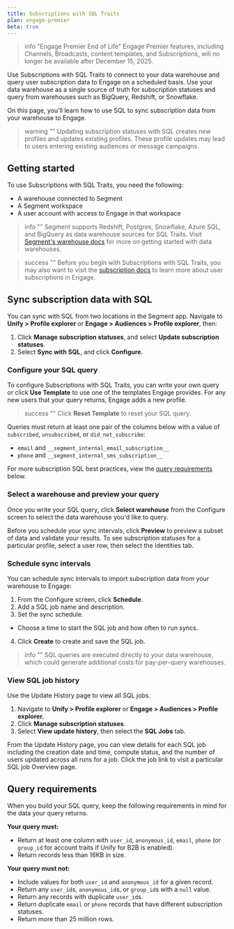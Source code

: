 ```yaml
---
title: Subscriptions with SQL Traits
plan: engage-premier
beta: true
---
```

> info "Engage Premier End of Life"
> Engage Premier features, including Channels, Broadcasts, content templates, and Subscriptions, will no longer be available after December 15, 2025. 

Use Subscriptions with SQL Traits to connect to your data warehouse and query user subscription data to Engage on a scheduled basis. Use your data warehouse as a single source of truth for subscription statuses and query from warehouses such as BigQuery, Redshift, or Snowflake.

On this page, you'll learn how to use SQL to sync subscription data from your warehouse to Engage.

> warning ""
> Updating subscription statuses with SQL creates new profiles and updates existing profiles. These profile updates may lead to users entering existing audiences or message campaigns. 

## Getting started

To use Subscriptions with SQL Traits, you need the following:
- A warehouse connected to Segment
- A Segment workspace
- A user account with access to Engage in that workspace

> info ""
> Segment supports Redshift, Postgres, Snowflake, Azure SQL, and BigQuery as data warehouse sources for SQL Traits. Visit [Segment's warehouse docs](/docs/connections/storage/warehouses/) for more on getting started with data warehouses.  

> success ""
> Before you begin with Subscriptions with SQL Traits, you may also want to visit the [subscription docs](/docs/engage/user-subscriptions/) to learn more about user subscriptions in Engage.

## Sync subscription data with SQL

You can sync with SQL from two locations in the Segment app. Navigate to **Unify > Profile explorer** or **Engage > Audiences > Profile explorer**, then:

1. Click **Manage subscription statuses**, and select **Update subscription statuses**.
2. Select **Sync with SQL**, and click **Configure**.

### Configure your SQL query

To configure Subscriptions with SQL Traits, you can write your own query or click **Use Template** to use one of the templates Engage provides. For any new users that your query returns, Engage adds a new profile.

> success ""
> Click **Reset Template** to reset your SQL query.

Queries must return at least one pair of the columns below with a value of `subscribed`, `unsubscribed`, or `did_not_subscribe`:
- `email` and `__segment_internal_email_subscription__`
- `phone` and `__segment_internal_sms_subscription__`

For more subscription SQL best practices, view the [query requirements](#query-requirements) below.

### Select a warehouse and preview your query

Once you write your SQL query, click **Select warehouse** from the Configure screen to select the data warehouse you'd like to query.

Before you schedule your sync intervals, click **Preview** to preview a subset of data and validate your results. To see subscription statuses for a particular profile, select a user row, then select the Identities tab.

### Schedule sync intervals

You can schedule sync intervals to import subscription data from your warehouse to Engage:

1. From the Configure screen, click **Schedule**.
2. Add a SQL job name and description.
3. Set the sync schedule.
  - Choose a time to start the SQL job and how often to run syncs.
4. Click **Create** to create and save the SQL job.

> info ""
> SQL queries are executed directly to your data warehouse, which could generate additional costs for pay-per-query warehouses.

### View SQL job history

Use the Update History page to view all SQL jobs.

1. Navigate to **Unify > Profile explorer** or **Engage > Audiences > Profile explorer.**
2. Click **Manage subscription statuses**.
3. Select **View update history**, then select the **SQL Jobs** tab.

From the Update History page, you can view details for each SQL job including the creation date and time, compute status, and the number of users updated across all runs for a job. Click the job link to visit a particular SQL job Overview page.

## Query requirements

When you build your SQL query, keep the following requirements in mind for the data your query returns.

**Your query must:**

- Return at least one column with `user_id`, `anonymous_id`, `email`, `phone` (or `group_id` for account traits if Unify for B2B is enabled).
- Return records less than 16KB in size.

**Your query must not:**

- Include values for both `user_id` and `anonymous_id` for a given record.
- Return any `user_id`s, `anonymous_id`s, or `group_id`s with a `null` value.
- Return any records with duplicate `user_id`s.
- Return duplicate `email` or `phone` records that have different subscription statuses.
- Return more than 25 million rows.
